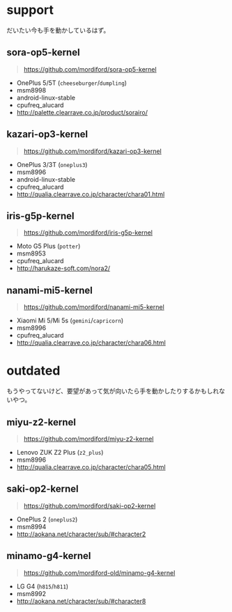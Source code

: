 <!-- TITLE: Kernel -->
<!-- SUBTITLE: linux -->

# support

だいたい今も手を動かしているはず。

## sora-op5-kernel

> https://github.com/mordiford/sora-op5-kernel

- OnePlus 5/5T (`cheeseburger`/`dumpling`)
- msm8998
- android-linux-stable
- cpufreq_alucard
- http://palette.clearrave.co.jp/product/sorairo/

## kazari-op3-kernel

> https://github.com/mordiford/kazari-op3-kernel

- OnePlus 3/3T (`oneplus3`)
- msm8996
- android-linux-stable
- cpufreq_alucard
- http://qualia.clearrave.co.jp/character/chara01.html

## iris-g5p-kernel

> https://github.com/mordiford/iris-g5p-kernel

- Moto G5 Plus (`potter`)
- msm8953
- cpufreq_alucard
- http://harukaze-soft.com/nora2/

## nanami-mi5-kernel

> https://github.com/mordiford/nanami-mi5-kernel

- Xiaomi Mi 5/Mi 5s (`gemini`/`capricorn`)
- msm8996
- cpufreq_alucard
- http://qualia.clearrave.co.jp/character/chara06.html

# outdated

もうやってないけど、要望があって気が向いたら手を動かしたりするかもしれないやつ。

## miyu-z2-kernel

> https://github.com/mordiford/miyu-z2-kernel

- Lenovo ZUK Z2 Plus (`z2_plus`)
- msm8996
- http://qualia.clearrave.co.jp/character/chara05.html

## saki-op2-kernel

> https://github.com/mordiford/saki-op2-kernel

- OnePlus 2 (`oneplus2`)
- msm8994
- http://aokana.net/character/sub/#character2

## minamo-g4-kernel

> https://github.com/mordiford-old/minamo-g4-kernel

- LG G4 (`h815`/`h811`)
- msm8992
- http://aokana.net/character/sub/#character8